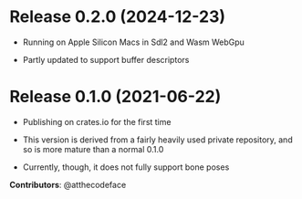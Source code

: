 # Release 0.2.0 (2024-12-23)

- Running on Apple Silicon Macs in Sdl2 and Wasm WebGpu

- Partly updated to support buffer descriptors

# Release 0.1.0 (2021-06-22)

- Publishing on crates.io for the first time

- This version is derived from a fairly heavily used private repository, and so is more mature than a normal 0.1.0

- Currently, though, it does not fully support bone poses

**Contributors**: @atthecodeface

